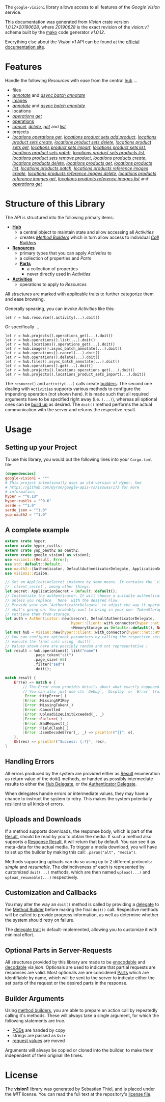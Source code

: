 <!---
DO NOT EDIT !
This file was generated automatically from 'src/mako/api/README.md.mako'
DO NOT EDIT !
-->
The `google-vision1` library allows access to all features of the *Google Vision* service.

This documentation was generated from *Vision* crate version *1.0.12+20190628*, where *20190628* is the exact revision of the *vision:v1* schema built by the [mako](http://www.makotemplates.org/) code generator *v1.0.12*.

Everything else about the *Vision* *v1* API can be found at the
[official documentation site](https://cloud.google.com/vision/).
# Features

Handle the following *Resources* with ease from the central [hub](https://docs.rs/google-vision1/1.0.12+20190628/google_vision1/struct.Vision.html) ... 

* files
 * [*annotate*](https://docs.rs/google-vision1/1.0.12+20190628/google_vision1/struct.FileAnnotateCall.html) and [*async batch annotate*](https://docs.rs/google-vision1/1.0.12+20190628/google_vision1/struct.FileAsyncBatchAnnotateCall.html)
* [images](https://docs.rs/google-vision1/1.0.12+20190628/google_vision1/struct.Image.html)
 * [*annotate*](https://docs.rs/google-vision1/1.0.12+20190628/google_vision1/struct.ImageAnnotateCall.html) and [*async batch annotate*](https://docs.rs/google-vision1/1.0.12+20190628/google_vision1/struct.ImageAsyncBatchAnnotateCall.html)
* locations
 * [*operations get*](https://docs.rs/google-vision1/1.0.12+20190628/google_vision1/struct.LocationOperationGetCall.html)
* [operations](https://docs.rs/google-vision1/1.0.12+20190628/google_vision1/struct.Operation.html)
 * [*cancel*](https://docs.rs/google-vision1/1.0.12+20190628/google_vision1/struct.OperationCancelCall.html), [*delete*](https://docs.rs/google-vision1/1.0.12+20190628/google_vision1/struct.OperationDeleteCall.html), [*get*](https://docs.rs/google-vision1/1.0.12+20190628/google_vision1/struct.OperationGetCall.html) and [*list*](https://docs.rs/google-vision1/1.0.12+20190628/google_vision1/struct.OperationListCall.html)
* projects
 * [*locations operations get*](https://docs.rs/google-vision1/1.0.12+20190628/google_vision1/struct.ProjectLocationOperationGetCall.html), [*locations product sets add product*](https://docs.rs/google-vision1/1.0.12+20190628/google_vision1/struct.ProjectLocationProductSetAddProductCall.html), [*locations product sets create*](https://docs.rs/google-vision1/1.0.12+20190628/google_vision1/struct.ProjectLocationProductSetCreateCall.html), [*locations product sets delete*](https://docs.rs/google-vision1/1.0.12+20190628/google_vision1/struct.ProjectLocationProductSetDeleteCall.html), [*locations product sets get*](https://docs.rs/google-vision1/1.0.12+20190628/google_vision1/struct.ProjectLocationProductSetGetCall.html), [*locations product sets import*](https://docs.rs/google-vision1/1.0.12+20190628/google_vision1/struct.ProjectLocationProductSetImportCall.html), [*locations product sets list*](https://docs.rs/google-vision1/1.0.12+20190628/google_vision1/struct.ProjectLocationProductSetListCall.html), [*locations product sets patch*](https://docs.rs/google-vision1/1.0.12+20190628/google_vision1/struct.ProjectLocationProductSetPatchCall.html), [*locations product sets products list*](https://docs.rs/google-vision1/1.0.12+20190628/google_vision1/struct.ProjectLocationProductSetProductListCall.html), [*locations product sets remove product*](https://docs.rs/google-vision1/1.0.12+20190628/google_vision1/struct.ProjectLocationProductSetRemoveProductCall.html), [*locations products create*](https://docs.rs/google-vision1/1.0.12+20190628/google_vision1/struct.ProjectLocationProductCreateCall.html), [*locations products delete*](https://docs.rs/google-vision1/1.0.12+20190628/google_vision1/struct.ProjectLocationProductDeleteCall.html), [*locations products get*](https://docs.rs/google-vision1/1.0.12+20190628/google_vision1/struct.ProjectLocationProductGetCall.html), [*locations products list*](https://docs.rs/google-vision1/1.0.12+20190628/google_vision1/struct.ProjectLocationProductListCall.html), [*locations products patch*](https://docs.rs/google-vision1/1.0.12+20190628/google_vision1/struct.ProjectLocationProductPatchCall.html), [*locations products reference images create*](https://docs.rs/google-vision1/1.0.12+20190628/google_vision1/struct.ProjectLocationProductReferenceImageCreateCall.html), [*locations products reference images delete*](https://docs.rs/google-vision1/1.0.12+20190628/google_vision1/struct.ProjectLocationProductReferenceImageDeleteCall.html), [*locations products reference images get*](https://docs.rs/google-vision1/1.0.12+20190628/google_vision1/struct.ProjectLocationProductReferenceImageGetCall.html), [*locations products reference images list*](https://docs.rs/google-vision1/1.0.12+20190628/google_vision1/struct.ProjectLocationProductReferenceImageListCall.html) and [*operations get*](https://docs.rs/google-vision1/1.0.12+20190628/google_vision1/struct.ProjectOperationGetCall.html)




# Structure of this Library

The API is structured into the following primary items:

* **[Hub](https://docs.rs/google-vision1/1.0.12+20190628/google_vision1/struct.Vision.html)**
    * a central object to maintain state and allow accessing all *Activities*
    * creates [*Method Builders*](https://docs.rs/google-vision1/1.0.12+20190628/google_vision1/trait.MethodsBuilder.html) which in turn
      allow access to individual [*Call Builders*](https://docs.rs/google-vision1/1.0.12+20190628/google_vision1/trait.CallBuilder.html)
* **[Resources](https://docs.rs/google-vision1/1.0.12+20190628/google_vision1/trait.Resource.html)**
    * primary types that you can apply *Activities* to
    * a collection of properties and *Parts*
    * **[Parts](https://docs.rs/google-vision1/1.0.12+20190628/google_vision1/trait.Part.html)**
        * a collection of properties
        * never directly used in *Activities*
* **[Activities](https://docs.rs/google-vision1/1.0.12+20190628/google_vision1/trait.CallBuilder.html)**
    * operations to apply to *Resources*

All *structures* are marked with applicable traits to further categorize them and ease browsing.

Generally speaking, you can invoke *Activities* like this:

```Rust,ignore
let r = hub.resource().activity(...).doit()
```

Or specifically ...

```ignore
let r = hub.projects().operations_get(...).doit()
let r = hub.operations().list(...).doit()
let r = hub.locations().operations_get(...).doit()
let r = hub.images().async_batch_annotate(...).doit()
let r = hub.operations().cancel(...).doit()
let r = hub.operations().delete(...).doit()
let r = hub.files().async_batch_annotate(...).doit()
let r = hub.operations().get(...).doit()
let r = hub.projects().locations_operations_get(...).doit()
let r = hub.projects().locations_product_sets_import(...).doit()
```

The `resource()` and `activity(...)` calls create [builders][builder-pattern]. The second one dealing with `Activities` 
supports various methods to configure the impending operation (not shown here). It is made such that all required arguments have to be 
specified right away (i.e. `(...)`), whereas all optional ones can be [build up][builder-pattern] as desired.
The `doit()` method performs the actual communication with the server and returns the respective result.

# Usage

## Setting up your Project

To use this library, you would put the following lines into your `Cargo.toml` file:

```toml
[dependencies]
google-vision1 = "*"
# This project intentionally uses an old version of Hyper. See
# https://github.com/Byron/google-apis-rs/issues/173 for more
# information.
hyper = "^0.10"
hyper-rustls = "^0.6"
serde = "^1.0"
serde_json = "^1.0"
yup-oauth2 = "^1.0"
```

## A complete example

```Rust
extern crate hyper;
extern crate hyper_rustls;
extern crate yup_oauth2 as oauth2;
extern crate google_vision1 as vision1;
use vision1::{Result, Error};
use std::default::Default;
use oauth2::{Authenticator, DefaultAuthenticatorDelegate, ApplicationSecret, MemoryStorage};
use vision1::Vision;

// Get an ApplicationSecret instance by some means. It contains the `client_id` and 
// `client_secret`, among other things.
let secret: ApplicationSecret = Default::default();
// Instantiate the authenticator. It will choose a suitable authentication flow for you, 
// unless you replace  `None` with the desired Flow.
// Provide your own `AuthenticatorDelegate` to adjust the way it operates and get feedback about 
// what's going on. You probably want to bring in your own `TokenStorage` to persist tokens and
// retrieve them from storage.
let auth = Authenticator::new(&secret, DefaultAuthenticatorDelegate,
                              hyper::Client::with_connector(hyper::net::HttpsConnector::new(hyper_rustls::TlsClient::new())),
                              <MemoryStorage as Default>::default(), None);
let mut hub = Vision::new(hyper::Client::with_connector(hyper::net::HttpsConnector::new(hyper_rustls::TlsClient::new())), auth);
// You can configure optional parameters by calling the respective setters at will, and
// execute the final call using `doit()`.
// Values shown here are possibly random and not representative !
let result = hub.operations().list("name")
             .page_token("sit")
             .page_size(-65)
             .filter("sed")
             .doit();

match result {
    Err(e) => match e {
        // The Error enum provides details about what exactly happened.
        // You can also just use its `Debug`, `Display` or `Error` traits
         Error::HttpError(_)
        |Error::MissingAPIKey
        |Error::MissingToken(_)
        |Error::Cancelled
        |Error::UploadSizeLimitExceeded(_, _)
        |Error::Failure(_)
        |Error::BadRequest(_)
        |Error::FieldClash(_)
        |Error::JsonDecodeError(_, _) => println!("{}", e),
    },
    Ok(res) => println!("Success: {:?}", res),
}

```
## Handling Errors

All errors produced by the system are provided either as [Result](https://docs.rs/google-vision1/1.0.12+20190628/google_vision1/enum.Result.html) enumeration as return value of 
the doit() methods, or handed as possibly intermediate results to either the 
[Hub Delegate](https://docs.rs/google-vision1/1.0.12+20190628/google_vision1/trait.Delegate.html), or the [Authenticator Delegate](https://docs.rs/yup-oauth2/*/yup_oauth2/trait.AuthenticatorDelegate.html).

When delegates handle errors or intermediate values, they may have a chance to instruct the system to retry. This 
makes the system potentially resilient to all kinds of errors.

## Uploads and Downloads
If a method supports downloads, the response body, which is part of the [Result](https://docs.rs/google-vision1/1.0.12+20190628/google_vision1/enum.Result.html), should be
read by you to obtain the media.
If such a method also supports a [Response Result](https://docs.rs/google-vision1/1.0.12+20190628/google_vision1/trait.ResponseResult.html), it will return that by default.
You can see it as meta-data for the actual media. To trigger a media download, you will have to set up the builder by making
this call: `.param("alt", "media")`.

Methods supporting uploads can do so using up to 2 different protocols: 
*simple* and *resumable*. The distinctiveness of each is represented by customized 
`doit(...)` methods, which are then named `upload(...)` and `upload_resumable(...)` respectively.

## Customization and Callbacks

You may alter the way an `doit()` method is called by providing a [delegate](https://docs.rs/google-vision1/1.0.12+20190628/google_vision1/trait.Delegate.html) to the 
[Method Builder](https://docs.rs/google-vision1/1.0.12+20190628/google_vision1/trait.CallBuilder.html) before making the final `doit()` call. 
Respective methods will be called to provide progress information, as well as determine whether the system should 
retry on failure.

The [delegate trait](https://docs.rs/google-vision1/1.0.12+20190628/google_vision1/trait.Delegate.html) is default-implemented, allowing you to customize it with minimal effort.

## Optional Parts in Server-Requests

All structures provided by this library are made to be [enocodable](https://docs.rs/google-vision1/1.0.12+20190628/google_vision1/trait.RequestValue.html) and 
[decodable](https://docs.rs/google-vision1/1.0.12+20190628/google_vision1/trait.ResponseResult.html) via *json*. Optionals are used to indicate that partial requests are responses 
are valid.
Most optionals are are considered [Parts](https://docs.rs/google-vision1/1.0.12+20190628/google_vision1/trait.Part.html) which are identifiable by name, which will be sent to 
the server to indicate either the set parts of the request or the desired parts in the response.

## Builder Arguments

Using [method builders](https://docs.rs/google-vision1/1.0.12+20190628/google_vision1/trait.CallBuilder.html), you are able to prepare an action call by repeatedly calling it's methods.
These will always take a single argument, for which the following statements are true.

* [PODs][wiki-pod] are handed by copy
* strings are passed as `&str`
* [request values](https://docs.rs/google-vision1/1.0.12+20190628/google_vision1/trait.RequestValue.html) are moved

Arguments will always be copied or cloned into the builder, to make them independent of their original life times.

[wiki-pod]: http://en.wikipedia.org/wiki/Plain_old_data_structure
[builder-pattern]: http://en.wikipedia.org/wiki/Builder_pattern
[google-go-api]: https://github.com/google/google-api-go-client

# License
The **vision1** library was generated by Sebastian Thiel, and is placed 
under the *MIT* license.
You can read the full text at the repository's [license file][repo-license].

[repo-license]: https://github.com/Byron/google-apis-rsblob/master/LICENSE.md
